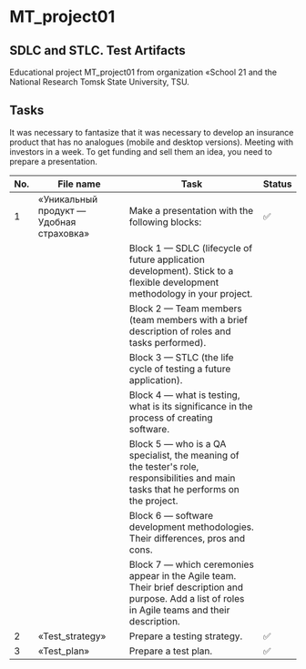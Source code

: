 # MT_project01
SDLC and STLC. Test Artifacts
 ---

Educational project MT_project01 from organization «School 21 and the National Research Tomsk State University, TSU.

## Tasks

It was necessary to fantasize that it was necessary to develop an insurance product that has no analogues (mobile and desktop versions). Meeting with investors in a week. To get funding and sell them an idea, you need to prepare a presentation.

| No. | File name                                  | Task                                                                        | Status |
| --- | -------------------------------------------| --------------------------------------------------------------------------- | ------ |
| 1   | «Уникальный продукт — Удобная страховка»   | Make a presentation with the following blocks:                              | ✅     |
|    |                                             | Block 1 — SDLC (lifecycle of future application development). Stick to a flexible development methodology in your project.|       |
|    |                                             | Block 2 — Team members (team members with a brief description of roles and tasks performed).|       |
|    |                                             | Block 3 — STLC (the life cycle of testing a future application).|       |
|    |                                             | Block 4 — what is testing, what is its significance in the process of creating software.|       |
|    |                                             | Block 5 — who is a QA specialist, the meaning of the tester's role, responsibilities and main tasks that he performs on the project.|       |
|    |                                             | Block 6 — software development methodologies. Their differences, pros and cons.|       |
|    |                                             | Block 7 — which ceremonies appear in the Agile team. Their brief description and purpose. Add a list of roles in Agile teams and their description.|       |
| 2   | «Test_strategy»                             | Prepare a testing strategy.| ✅     |
| 3   | «Test_plan»                                 | Prepare a test plan.| ✅     |
